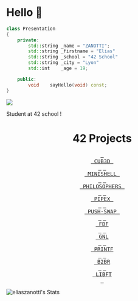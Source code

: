# Hello 👋

```cpp
class Presentation
{
	private:
		std::string	_name = "ZANOTTI";
		std::string	_firstname = "Elias"
		std::string	_school = "42 School"
		std::string	_city = "Lyon"
		std::int	_age = 19;

	public:
		void	sayHello(void) const;
}
```

<img src="https://komarev.com/ghpvc/?username=eliaszanotti&label=Visitors&color=red&style=flat-square"/>



Student at 42 school !


<div align = center>

# 42 Projects 

[<kbd> <br> CUB3D <br> </kbd>][Link10] [<kbd> <br> MINISHELL <br> </kbd>][Link] [<kbd> <br> PHILOSOPHERS <br> </kbd>][Link2] [<kbd> <br> PIPEX <br> </kbd>][Link3] [<kbd> <br> PUSH-SWAP <br> </kbd>][Link4] [<kbd> <br> FDF  <br> </kbd>][Link5] [<kbd> <br> GNL <br> </kbd>][Link6] [<kbd> <br> PRINTF <br> </kbd>][Link7] [<kbd> <br> B2BR <br> </kbd>][Link8] [<kbd> <br> LIBFT <br> </kbd>][Link9]

[Link]: https://github.com/eliaszanotti/minishell
[Link2]: https://github.com/eliaszanotti/philo
[Link3]: https://github.com/eliaszanotti/pipex
[Link4]: https://github.com/eliaszanotti/push_swap
[Link5]: https://github.com/eliaszanotti/fdf
[Link6]: https://github.com/eliaszanotti/gnl
[Link7]: https://github.com/eliaszanotti/printf
[Link8]: https://github.com/eliaszanotti/b2br
[Link9]: https://github.com/eliaszanotti/libft
[Link10]: https://github.com/eliaszanotti/cub3D 
 
 </div>

![eliaszanotti's Stats](https://github-readme-stats.vercel.app/api?username=eliaszanotti&theme=tokyonight&show_icons=true&hide_border=true&count_private=true)


